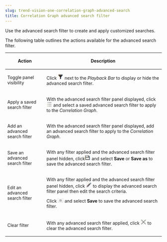 ```yaml
---
slug: trend-vision-one-correlation-graph-advanced-search
title: Correlation Graph advanced search filter
---
```


Use the advanced search filter to create and apply customized searches.

The following table outlines the actions available for the advanced search filter.

<table>
<colgroup>
<col style="width: 25%" />
<col style="width: 75%" />
</colgroup>
<thead>
<tr>
<th><p>Action</p></th>
<th><p>Description</p></th>
</tr>
</thead>
<tbody>
<tr>
<td><p>Toggle panel visibility</p></td>
<td><p>Click <img src="./images/dddna_graph_filter=GUID-1A803C70-BBB6-4F2B-BF16-6B5CFFFAC409=1=en-us=Low.webp" /> next to the <em>Playback Bar</em> to display or hide the advanced search filter.</p></td>
</tr>
<tr>
<td><p>Apply a saved search filter</p></td>
<td><p>With the advanced search filter panel displayed, click <img src="./images/dddna_graph_filter_saved=GUID-A727E549-C476-490A-9516-B75894896A4E=1=en-us=Low.webp" /> and select a saved advanced search filter to apply to the <em>Correlation Graph</em>.</p></td>
</tr>
<tr>
<td><p>Add an advanced search filter</p></td>
<td><p>With the advanced search filter panel displayed, add an advanced search filter to apply to the <em>Correlation Graph</em>.</p></td>
</tr>
<tr>
<td><p>Save an advanced search filter</p></td>
<td><p>With any filter applied and the advanced search filter panel hidden, click<img src="./images/dddna_graph_filter_save=GUID-E88FB4E9-E8E8-47D1-B049-703081AFDFA9=1=en-us=Low.webp" /> and select <strong>Save</strong> or <strong>Save as</strong> to save the advanced search filter.</p></td>
</tr>
<tr>
<td><p>Edit an advanced search filter</p></td>
<td><p>With any filter applied and the advanced search filter panel hidden, click <img src="./images/dddna_graph_filter_edit=GUID-7E5191D5-4442-4954-85C3-8BF3E872717B=1=en-us=Low.webp" /> to display the advanced search filter panel then edit the search criteria.</p>
<p>Click <img src="./images/dddna_graph_filter_save_big=GUID-CD23F513-9A6C-42C9-AD42-22D0C1EF30DC=1=en-us=Low.webp" /> and select <strong>Save</strong> to save the advanced search filter.</p></td>
</tr>
<tr>
<td><p>Clear filter</p></td>
<td><p>With any advanced search filter applied, click <img src="./images/dddna_graph_filter_clear=GUID-726D6A5B-48A2-40ED-BEDE-497AC20DA88A=1=en-us=Low.webp" /> to clear the advanced search filter.</p></td>
</tr>
</tbody>
</table>

